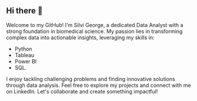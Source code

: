 ## Hi there 👋

Welcome to my GitHub! I'm Silvi George, a dedicated Data Analyst with a strong foundation in biomedical science. My passion lies in transforming complex data into actionable insights, leveraging my skills in:
 - Python
 - Tableau
 - Power BI
 - SQL.
   
I enjoy tackling challenging problems and finding innovative solutions through data analysis. Feel free to explore my projects and connect with me on LinkedIn. Let's collaborate and create something impactful!
